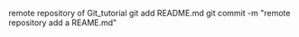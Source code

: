 remote repository of Git_tutorial
git add README.md
git commit -m "remote repository add a REAME.md"
